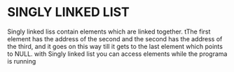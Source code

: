 # SINGLY LINKED LIST

Singly linked liss contain elements which are linked together. tThe first element has the address of the second and the second has the address of the third, and it goes on this way till it gets to the last element which points to NULL. with Singly linked list you can access elements while the programa is running

